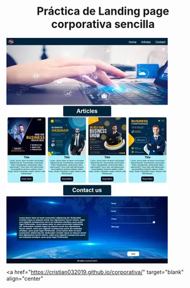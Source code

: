 <h1 align="center">Práctica de Landing page corporativa sencilla</h1>

<img  align="center" src="./assets/img/corporativa-md.webp" alt="corporrativa">

<a href="https://cristian032019.github.io/corporativa/" target="blank" align="center"</a>

